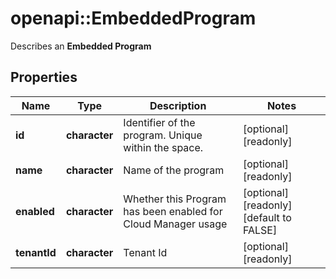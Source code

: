 # openapi::EmbeddedProgram

Describes an __Embedded Program__
## Properties
Name | Type | Description | Notes
------------ | ------------- | ------------- | -------------
**id** | **character** | Identifier of the program. Unique within the space. | [optional] [readonly] 
**name** | **character** | Name of the program | [optional] [readonly] 
**enabled** | **character** | Whether this Program has been enabled for Cloud Manager usage | [optional] [readonly] [default to FALSE]
**tenantId** | **character** | Tenant Id | [optional] [readonly] 


